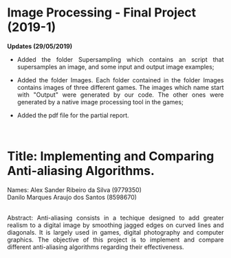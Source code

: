 # Image Processing - Final Project (2019-1)

<b>Updates (29/05/2019)</b>
<ul>
       <li><p align="justify">Added the folder Supersampling which contains an script that supersamples an image, and some input and output image examples;</p></li>
       <li><p align="justify">Added the folder Images. Each folder contained in the folder Images contains images of three different games. The images which name start with "Output" were generated by our code. The other ones were generated by a native image processing tool in the games;</p></li>
       <li><p align="justify">Added the pdf file for the partial report.</p></li>
</ul>
<br>

<h1>Title: Implementing and Comparing Anti-aliasing Algorithms.</h1>
Names: Alex Sander Ribeiro da Silva (9779350)<br>
       Danilo Marques Araujo dos Santos (8598670)<br><br>
<p align="justify">Abstract: Anti-aliasing consists in a techique designed to add greater realism to a digital image by smoothing jagged edges on curved lines and diagonals. It is largely used in games, digital photography and computer graphics. The objective of this project is to implement and compare different anti-aliasing algorithms regarding their effectiveness.</p>
